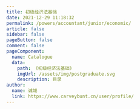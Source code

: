 ```yaml
---
title: 初级经济法基础
date: 2021-12-29 11:18:32
permalink: /powers/accountant/junior/economic/
article: false
sidebar: false
pageButton: false
comment: false
pageComponent: 
  name: Catalogue
  data: 
    path: 《初级经济法基础》
    imgUrl: /assets/img/postgraduate.svg
    description: 目录
author: 
  name: 诚城
  link: https://www.carveybunt.cn/user/profile/
---
```

